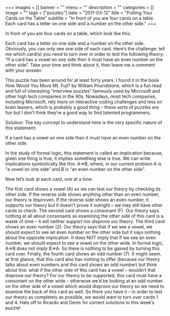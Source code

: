 +++
images = []
banner = ""
menu = ""
description = ""
categories = []
image = ""
tags = ["puzzles"]
date = "2011-03-12"
title = "Putting Your Cards on the Table"
subtitle = "In front of you are four cards on a table. Each card has a letter on one side and a number on the other side."
+++

In front of you are four cards on a table, which look like this:

Each card has a letter on one side and a number on the other side. Obviously, you can only see one side of each card. Here’s the challenge: tell me which card(s) you need to turn over in order to test the following theory: “If a card has a vowel on one side then it must have an even number on the other side”. Take your time and think about it, then leave me a comment with your answer.

This puzzle has been around for at least forty years. I found it in the book How Would You Move Mt. Fuji? by William Poundstone, which is a fun read and full of interesting “interview puzzles” famously used by Microsoft and other high tech companies in the 90s. Nowadays, most tech companies, including Microsoft, rely more on interactive coding challenges and less on brain teasers, which is probably a good thing – these sorts of puzzles are fun but I don’t think they’re a good way to find talented programmers.

Solution: The key concept to understand here is the very specific nature of this statement:

If a card has a vowel on one side then it must have an even number on the other side.

In the study of formal logic, this statement is called an implication because, given one thing is true, it implies something else is true. We can write implications symbolically like this: A=>B, where, in our current problem A is “a vowel on one side” and B is “an even number on the other side”.

Now let’s look at each card, one at a time:

The first card shows a vowel (A) so we can test our theory by checking its other side. If the reverse side shows anything other than an even number, our theory is disproven. If the reverse side shows an even number, it supports our theory but it doesn’t prove it outright – we may still have other cards to check.
The second card shows a consonant (F). Our theory says nothing at all about consonants so examining the other side of this card is a waste of time – it will neither support nor disprove our theory.
The third card shows an even number (2). Our theory says that if we see a vowel, we should expect to see an even number on the other side but it says nothing about the opposite implication. It does NOT imply that if we see an even number, we should expect to see a vowel on the other wide. In formal logic, A=>B does not imply B=>A. So there is nothing to be gained by turning this card over.
Finally, the fourth card shows an odd number (7). It might seem, at first glance, that this card also has nothing to offer (because our theory talks about even numbers and this card shows an odd number) but think about this: what if the other side of this card has a vowel – wouldn’t that disprove our theory? For our theory to be supported, this card must have a consonant on the other wide – otherwise we’d be looking at an odd number on the other side of a vowel which would disprove our theory so we need to examine the back of this card as well.
So there you have it – in order to test our theory as completely as possible, we would want to turn over cards 1 and 4. Hats off to Ricardo and Denis for correct solutions to this week’s puzzle!
